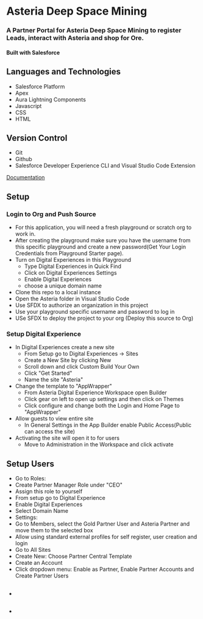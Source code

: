 # Asteria Deep Space Mining
### A Partner Portal for Asteria Deep Space Mining to register Leads, interact with Asteria and shop for Ore.

#### Built with Salesforce

## Languages and Technologies
 - Salesforce Platform
 - Apex
 - Aura Lightning Components
 - Javascript
 - CSS
 - HTML

## Version Control
 - Git
 - Github
 - Salesforce Developer Experience CLI and Visual Studio Code Extension

[Documentation](https://github.com/EX-Salesforce-Training/Project-2-Hard-Days-Byte/wiki/Documentation)

## Setup

### Login to Org and Push Source
 - For this application, you will need a fresh playground or scratch org to work in. 
 - After creating the playground make sure you have the username from this specific playground and create a new     password(Get Your Login Credentials from Playground Starter page).
 - Turn on Digital Experiences in this Playground
    - Type Digital Experiences in Quick Find
    - Click on Digital Experiences Settings
    - Enable Digital Experiences
    - choose a unique domain name
 - Clone this repo to a local instance
 - Open the Asteria folder in Visual Studio Code
 - Use SFDX to authorize an organization in this project
 - Use your playground specific username and password to log in
 - USe SFDX to deploy the project to your org (Deploy this source to Org)

 ### Setup Digital Experience
 - In Digital Experiences create a new site
    - From Setup go to Digital Experiences -> Sites
    - Create a New Site by clicking New
    - Scroll down and click Custom Build Your Own
    - Click "Get Started"
    - Name the site "Asteria"
 - Change the template to "AppWrapper"
    - From Asteria Digital Experience Workspace open Builder
    - Click gear on left to open up settings and then click on Themes
    - Click configure and change both the Login and Home Page to "AppWrapper"
 - Allow guests to view entire site
    - In General Settings in the App Builder enable Public Access(Public can access the site)
 - Activating the site will open it to for users
    - Move to Administration in the Workspace and click activate
## Setup Users

- Go to Roles:
 - Create Partner Manager Role under "CEO"
 - Assign this role to yourself
- From setup go to Digital Experience
 - Enable Digital Experiences 
 - Select Domain Name 
- Settings: 
 - Go to Members, select the Gold Partner User and Asteria Partner and move them to the selected box
 - Allow using standard external profiles for self register, user creation and login 
- Go to All Sites
 - Create New: Choose Partner Central Template 
- Create an Account 
 - Click dropdown menu: Enable as Partner, Enable Partner Accounts and Create Partner Users 
 - ## 
- 
